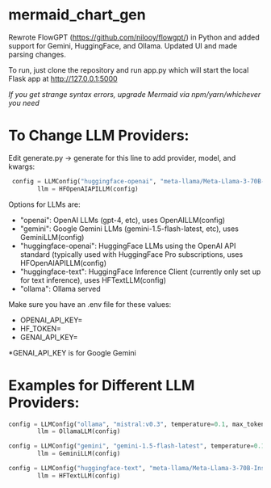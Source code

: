 # mermaid_chart_gen
Rewrote FlowGPT (https://github.com/nilooy/flowgpt/) in Python and added support for Gemini, HuggingFace, and Ollama. Updated UI and made parsing changes.

To run, just clone the repository and run app.py which will start the local Flask app at http://127.0.0.1:5000

_If you get strange syntax errors, upgrade Mermaid via npm/yarn/whichever you need_

# To Change LLM Providers:

Edit generate.py -> generate for this line to add provider, model, and kwargs:

```python
 config = LLMConfig("huggingface-openai", "meta-llama/Meta-Llama-3-70B-Instruct", temperature=0.1, max_tokens=4096)
        llm = HFOpenAIAPILLM(config)
```
Options for LLMs are:
- "openai": OpenAI LLMs (gpt-4, etc), uses OpenAILLM(config)
- "gemini": Google Gemini LLMs (gemini-1.5-flash-latest, etc), uses GeminiLLM(config)
- "huggingface-openai": HuggingFace LLMs using the OpenAI API standard (typically used with HuggingFace Pro subscriptions, uses HFOpenAIAPILLM(config)
- "huggingface-text": HuggingFace Inference Client (currently only set up for text inference), uses HFTextLLM(config)
- "ollama": Ollama served
        
Make sure you have an .env file for these values:
- OPENAI_API_KEY=
- HF_TOKEN=
- GENAI_API_KEY=


*GENAI_API_KEY is for Google Gemini

# Examples for Different LLM Providers:

```python
config = LLMConfig("ollama", "mistral:v0.3", temperature=0.1, max_tokens=4096)
        llm = OllamaLLM(config)

config = LLMConfig("gemini", "gemini-1.5-flash-latest", temperature=0.1, max_tokens=4096)
        llm = GeminiLLM(config)

config = LLMConfig("huggingface-text", "meta-llama/Meta-Llama-3-70B-Instruct", temperature=0.1, max_tokens=4096)
        llm = HFTextLLM(config)
```
